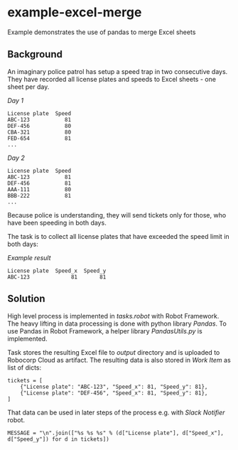 # example-excel-merge
Example demonstrates the use of pandas to merge Excel sheets

## Background

An imaginary police patrol has setup a speed trap in two consecutive days. They have recorded all license plates and speeds to Excel sheets - one sheet per day. 

*Day 1*
````
License plate  Speed
ABC-123           81
DEF-456           80
CBA-321           80
FED-654           81
...
````

*Day 2*
````
License plate  Speed
ABC-123           81
DEF-456           81
AAA-111           80
BBB-222           81
...
````

Because police is understanding, they will send tickets only for those, who have been speeding in both days.

The task is to collect all license plates that have exceeded the speed limit in both days:

*Example result*
```
License plate  Speed_x  Speed_y
ABC-123             81       81
```

## Solution

High level process is implemented in *tasks.robot* with Robot Framework. The heavy lifting in data processing is done with python library *Pandas*. To use Pandas in Robot Framework, a helper library *PandasUtils.py* is implemented.

Task stores the resulting Excel file to *output* directory and is uploaded to Robocorp Cloud as artifact. The resulting data is also stored in *Work Item* as list of dicts:

````
tickets = [
    {"License plate": "ABC-123", "Speed_x": 81, "Speed_y": 81},
    {"License plate": "DEF-456", "Speed_x": 81, "Speed_y": 81},
]
````

That data can be used in later steps of the process e.g. with *Slack Notifier* robot.

    MESSAGE = "\n".join(["%s %s %s" % (d["License plate"], d["Speed_x"], d["Speed_y"]) for d in tickets])

